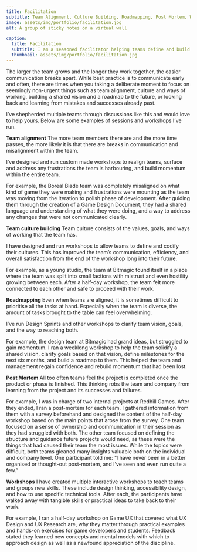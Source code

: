 ```yaml
---
title: Facilitation
subtitle: Team Alignment, Culture Building, Roadmapping, Post Mortem, Workshops
image: assets/img/portfolio/facilitation.jpg
alt: A group of sticky notes on a virtual wall

caption:
  title: Facilitation
  subtitle: I am a seasoned facilitator helping teams define and build their culture, find alignment, build roadmaps, learn new skills, and wrap up projects to maximise learnings. These workshops or sessions can be either in person or online depending on the team’s needs. The length varies from a half day workshop to a week long series, depending on what the team's current situation and objectives are.
  thumbnail: assets/img/portfolio/facilitation.jpg
---
```

The larger the team grows and the longer they work together, the easier communication breaks apart. While best practice is to communicate early and often, there are times when you taking a deliberate moment to focus on seemingly non-urgent things such as team alignment, culture and ways of working, building a shared vision and a roadmap to the future, or looking back and learning from mistakes and successes already past.

I’ve shepherded multiple teams through discussions like this and would love to help yours. Below are some examples of sessions and workshops I’ve run.

<b>Team alignment</b>
The more team members there are and the more time passes, the more likely it is that there are breaks in communication and misalignment within the team.

I’ve designed and run custom made workshops to realign teams, surface and address any frustrations the team is harbouring, and build momentum within the entire team.

For example, the Boreal Blade team was completely misaligned on what kind of game they were making and frustrations were mounting as the team was moving from the iteration to polish phase of development. After guiding them through the creation of a Game Design Document, they had a shared language and understanding of what they were doing, and a way to address any changes that were not communicated clearly.

<b>Team culture building</b>
Team culture consists of the values, goals, and ways of working that the team has.

I have designed and run workshops to allow teams to define and codify their cultures. This has improved the team’s communication, efficiency, and overall satisfaction from the end of the workshop long into their future.

For example, as a young studio, the team at Bitmagic found itself in a place where the team was split into small factions with mistrust and even hostility growing between each. After a half-day workshop, the team felt more connected to each other and safe to proceed with their work.

<b>Roadmapping</b>
Even when teams are aligned, it is sometimes difficult to prioritise all the tasks at hand. Especially when the team is diverse, the amount of tasks brought to the table can feel overwhelming.

I’ve run Design Sprints and other workshops to clarify team vision, goals, and the way to reaching both.

For example, the design team at Bitmagic had grand ideas, but struggled to gain momentum. I ran a weeklong workshop to help the team solidify a shared vision, clarify goals based on that vision, define milestones for the next six months, and build a roadmap to them. This helped the team and management regain confidence and rebuild momentum that had been lost.

<b>Post Mortem</b>
All too often teams feel the project is completed once the product or phase is finished. This thinking robs the team and company from learning from the project and its successes and failures. 

For example, I was in charge of two internal projects at Redhill Games. After they ended, I ran a post-mortem for each team. I gathered information from them with a survey beforehand and designed the content of the half-day workshop based on the main points that arose from the survey. One team focused on a sense of ownership and communication in their session as they had struggled with both. The other team focused on defining the structure and guidance future projects would need, as these were the things that had caused their team the most issues. While the topics were difficult, both teams gleaned many insights valuable both on the individual and company level. One participant told me: “I have never been in a better organised or thought-out post-mortem, and I’ve seen and even run quite a few.”

<b>Workshops</b>
I have created multiple interactive workshops to teach teams and groups new skills. These include design thinking, accessibility design, and how to use specific technical tools. After each, the participants have walked away with tangible skills or practical ideas to take back to their work.

For example, I ran a half-day workshop on Game UX that covered what UX Design and UX Research are, why they matter through practical examples and hands-on exercises for game developers and students. Feedback stated they learned new concepts and mental models with which to approach design as well as a newfound appreciation of the discipline.
